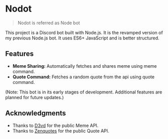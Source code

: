 # Nodot

> Nodot is referred as Node bot

This project is a Discord bot built with Node.js. It is the revamped version of my previous Node.js bot. It uses ES6+ JavaScript and is better structured.

## Features

- **Meme Sharing:** Automatically fetches and shares meme using meme command.
- **Quote Command:** Fetches a random quote from the api using quote command.

(Note: This bot is in its early stages of development. Additional features are planned for future updates.)


## Acknowledgments
- Thanks to [D3vd](https://github.com/D3vd) for the public Meme API.
- Thanks to [Zenquotes](https://zenquotes.io/) for the public Quote API.